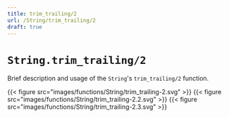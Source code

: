 ```yaml
---
title: trim_trailing/2
url: /String/trim_trailing/2
draft: true
---
```


# `String.trim_trailing/2`
Brief description and usage of the `String`'s `trim_trailing/2` function.

{{< figure src="images/functions/String/trim_trailing-2.svg" >}}
{{< figure src="images/functions/String/trim_trailing-2.2.svg" >}}
{{< figure src="images/functions/String/trim_trailing-2.3.svg" >}}
